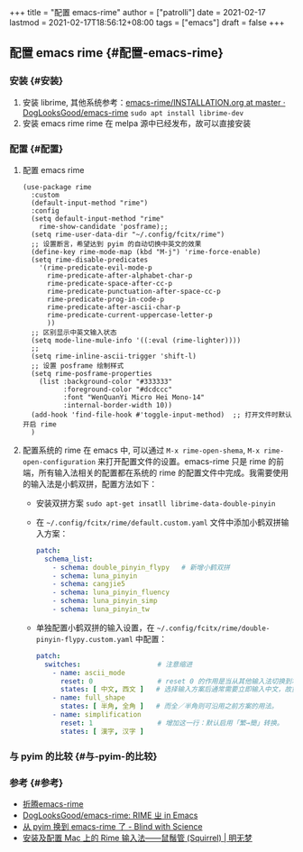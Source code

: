 +++
title = "配置 emacs-rime"
author = ["patrolli"]
date = 2021-02-17
lastmod = 2021-02-17T18:56:12+08:00
tags = ["emacs"]
draft = false
+++

## 配置 emacs rime {#配置-emacs-rime}


### 安装 {#安装}

1.  安装 librime, 其他系统参考：[emacs-rime/INSTALLATION.org at master · DogLooksGood/emacs-rime](https://github.com/DogLooksGood/emacs-rime/blob/master/INSTALLATION.org)
    `sudo apt install librime-dev`
2.  安装 emacs rime
    rime 在 melpa 源中已经发布，故可以直接安装


### 配置 {#配置}

1.  配置 emacs rime

    ```elisp
    (use-package rime
      :custom
      (default-input-method "rime")
      :config
      (setq default-input-method "rime"
    	rime-show-candidate 'posframe);;
      (setq rime-user-data-dir "~/.config/fcitx/rime")
      ;; 设置断言，希望达到 pyim 的自动切换中英文的效果
      (define-key rime-mode-map (kbd "M-j") 'rime-force-enable)
      (setq rime-disable-predicates
    	'(rime-predicate-evil-mode-p
    	  rime-predicate-after-alphabet-char-p
    	  rime-predicate-space-after-cc-p
    	  rime-predicate-punctuation-after-space-cc-p
    	  rime-predicate-prog-in-code-p
    	  rime-predicate-after-ascii-char-p
    	  rime-predicate-current-uppercase-letter-p
    	  ))
      ;; 区别显示中英文输入状态
      (setq mode-line-mule-info '((:eval (rime-lighter))))
      ;;
      (setq rime-inline-ascii-trigger 'shift-l)
      ;; 设置 posframe 绘制样式
      (setq rime-posframe-properties
    	(list :background-color "#333333"
    	      :foreground-color "#dcdccc"
    	      :font "WenQuanYi Micro Hei Mono-14"
    	      :internal-border-width 10))
      (add-hook 'find-file-hook #'toggle-input-method)  ;; 打开文件时默认开启 rime
      )
    ```
2.  配置系统的 rime
    在 emacs 中, 可以通过 `M-x rime-open-shema`, `M-x rime-open-configuration` 来打开配置文件的设置。emacs-rime 只是 rime 的前端，所有输入法相关的配置都在系统的 rime 的配置文件中完成。我需要使用的输入法是小鹤双拼，配置方法如下：
    -   安装双拼方案
        `sudo apt-get insatll librime-data-double-pinyin`
    -   在 `~/.config/fcitx/rime/default.custom.yaml` 文件中添加小鹤双拼输入方案：

        ```yaml
        patch:
          schema_list:
        ​    - schema: double_pinyin_flypy   # 新增小鹤双拼
        ​    - schema: luna_pinyin
        ​    - schema: cangjie5
        ​    - schema: luna_pinyin_fluency
        ​    - schema: luna_pinyin_simp
        ​    - schema: luna_pinyin_tw
        ```
    -   单独配置小鹤双拼的输入设置，在 `~/.config/fcitx/rime/double-pinyin-flypy.custom.yaml` 中配置：

        ```yaml
        patch:
          switches:                   # 注意缩进
        ​    - name: ascii_mode
              reset: 0                # reset 0 的作用是当从其他输入法切换到本输入法重设为指定状态
              states: [ 中文, 西文 ]   # 选择输入方案后通常需要立即输入中文，故重设 ascii_mode = 0
        ​    - name: full_shape
              states: [ 半角, 全角 ]   # 而全／半角则可沿用之前方案的用法。
        ​    - name: simplification
              reset: 1                # 增加这一行：默认启用「繁→簡」转换。
              states: [ 漢字, 汉字 ]
        ```


### 与 pyim 的比较 {#与-pyim-的比较}


### 参考 {#参考}

-   [折腾emacs-rime](https://manateelazycat.github.io/emacs/2020/03/22/emacs-rime.html)
-   [DogLooksGood/emacs-rime: RIME ㄓ in Emacs](https://github.com/DogLooksGood/emacs-rime#%E4%B8%B4%E6%97%B6%E8%8B%B1%E6%96%87%E6%A8%A1%E5%BC%8F)
-   [从 pyim 换到 emacs-rime 了 - Blind with Science](https://blindwith.science/2020/12/460.html/)
-   [安装及配置 Mac 上的 Rime 输入法——鼠鬚管 (Squirrel) | 明无梦](https://www.dreamxu.com/install-config-squirrel/)
